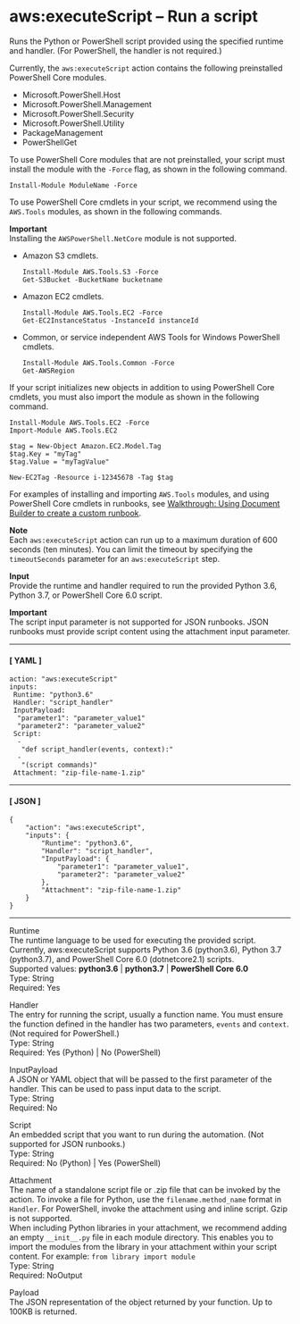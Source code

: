 # aws:executeScript – Run a script<a name="automation-action-executeScript"></a>

Runs the Python or PowerShell script provided using the specified runtime and handler\. \(For PowerShell, the handler is not required\.\)

Currently, the `aws:executeScript` action contains the following preinstalled PowerShell Core modules\. 
+ Microsoft\.PowerShell\.Host
+ Microsoft\.PowerShell\.Management
+ Microsoft\.PowerShell\.Security
+ Microsoft\.PowerShell\.Utility
+ PackageManagement
+ PowerShellGet

To use PowerShell Core modules that are not preinstalled, your script must install the module with the `-Force` flag, as shown in the following command\.

```
Install-Module ModuleName -Force
```

To use PowerShell Core cmdlets in your script, we recommend using the `AWS.Tools` modules, as shown in the following commands\. 

**Important**  
Installing the `AWSPowerShell.NetCore` module is not supported\.
+ Amazon S3 cmdlets\.

  ```
  Install-Module AWS.Tools.S3 -Force
  Get-S3Bucket -BucketName bucketname
  ```
+ Amazon EC2 cmdlets\.

  ```
  Install-Module AWS.Tools.EC2 -Force
  Get-EC2InstanceStatus -InstanceId instanceId
  ```
+ Common, or service independent AWS Tools for Windows PowerShell cmdlets\.

  ```
  Install-Module AWS.Tools.Common -Force
  Get-AWSRegion
  ```

If your script initializes new objects in addition to using PowerShell Core cmdlets, you must also import the module as shown in the following command\.

```
Install-Module AWS.Tools.EC2 -Force
Import-Module AWS.Tools.EC2

$tag = New-Object Amazon.EC2.Model.Tag
$tag.Key = "myTag"
$tag.Value = "myTagValue"

New-EC2Tag -Resource i-12345678 -Tag $tag
```

For examples of installing and importing `AWS.Tools` modules, and using PowerShell Core cmdlets in runbooks, see [ Walkthrough: Using Document Builder to create a custom runbook](automation-walk-document-builder.md)\.

**Note**  
Each `aws:executeScript` action can run up to a maximum duration of 600 seconds \(ten minutes\)\. You can limit the timeout by specifying the `timeoutSeconds` parameter for an `aws:executeScript` step\.

**Input**  
Provide the runtime and handler required to run the provided Python 3\.6, Python 3\.7, or PowerShell Core 6\.0 script\.

**Important**  
The script input parameter is not supported for JSON runbooks\. JSON runbooks must provide script content using the attachment input parameter\.

------
#### [ YAML ]

```
action: "aws:executeScript"
inputs: 
 Runtime: "python3.6"
 Handler: "script_handler"
 InputPayload: 
  "parameter1": "parameter_value1"
  "parameter2": "parameter_value2"
 Script: 
  - 
   "def script_handler(events, context):"
  - 
   "(script commands)"
 Attachment: "zip-file-name-1.zip"
```

------
#### [ JSON ]

```
{
    "action": "aws:executeScript",
    "inputs": {
        "Runtime": "python3.6",
        "Handler": "script_handler",
        "InputPayload": {
            "parameter1": "parameter_value1",
            "parameter2": "parameter_value2"
        },
        "Attachment": "zip-file-name-1.zip"
    }
}
```

------

Runtime  
The runtime language to be used for executing the provided script\. Currently, aws:executeScript supports Python 3\.6 \(python3\.6\), Python 3\.7 \(python3\.7\), and PowerShell Core 6\.0 \(dotnetcore2\.1\) scripts\.  
Supported values: **python3\.6** \| **python3\.7** \| **PowerShell Core 6\.0**  
Type: String  
Required: Yes

Handler  
The entry for running the script, usually a function name\. You must ensure the function defined in the handler has two parameters, `events` and `context`\. \(Not required for PowerShell\.\)  
Type: String  
Required: Yes \(Python\) \| No \(PowerShell\)

InputPayload  
A JSON or YAML object that will be passed to the first parameter of the handler\. This can be used to pass input data to the script\.  
Type: String  
Required: No

Script  
An embedded script that you want to run during the automation\. \(Not supported for JSON runbooks\.\)  
Type: String  
Required: No \(Python\) \| Yes \(PowerShell\)

Attachment  
The name of a standalone script file or \.zip file that can be invoked by the action\. To invoke a file for Python, use the `filename.method_name` format in `Handler`\. For PowerShell, invoke the attachment using and inline script\. Gzip is not supported\.  
When including Python libraries in your attachment, we recommend adding an empty `__init__.py` file in each module directory\. This enables you to import the modules from the library in your attachment within your script content\. For example: `from library import module`  
Type: String  
Required: NoOutput

Payload  
The JSON representation of the object returned by your function\. Up to 100KB is returned\.